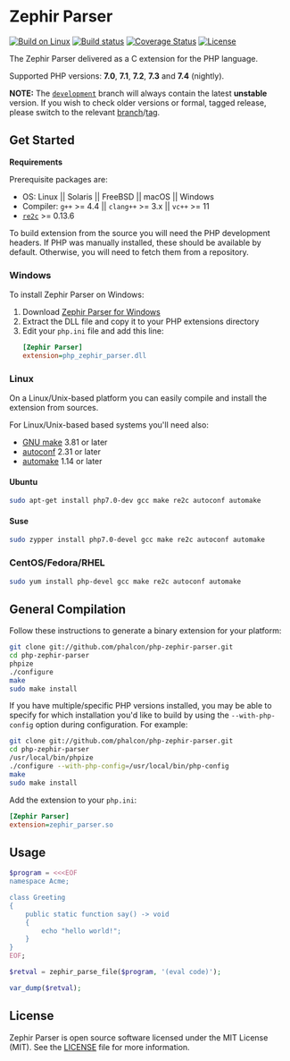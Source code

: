 # Zephir Parser

[![Build on Linux][:badge-travis:]][:build-travis:]
[![Build status][:badge-appveyor:]][:build-appveyor:]
[![Coverage Status][:badge-codecov:]][:build-codecov:]
[![License][:badge-license:]][:ext-license:]

The Zephir Parser delivered as a C extension for the PHP language.

Supported PHP versions: **7.0**, **7.1**, **7.2**, **7.3** and  **7.4** (nightly).

**NOTE:** The [`development`][:dev-branch:]
branch will always contain the latest **unstable** version. If you wish to
check older versions or formal, tagged release, please switch to the
relevant [branch][:branches:]/[tag][:tags:].

## Get Started

**Requirements**

Prerequisite packages are:

* OS: Linux || Solaris || FreeBSD || macOS || Windows
* Compiler: `g++` >= 4.4 || `clang++` >= 3.x || `vc++` >= 11
* [`re2c`][:re2c:] >= 0.13.6

To build extension from the source you will need the PHP development headers.
If PHP was manually installed, these should be available by default.
Otherwise, you will need to fetch them from a repository.

### Windows

To install Zephir Parser on Windows:

1. Download [Zephir Parser for Windows][:latest-release:]
2. Extract the DLL file and copy it to your PHP extensions directory
3. Edit your `php.ini` file and add this line:
   ```ini
   [Zephir Parser]
   extension=php_zephir_parser.dll
   ```

### Linux

On a Linux/Unix-based platform you can easily compile and install the
extension from sources.

For Linux/Unix-based based systems you'll need also:

* [GNU make][:gnu-make:] 3.81 or later
* [autoconf][:gnu-autoconf:] 2.31 or later
* [automake][:gnu-automake:] 1.14 or later

#### Ubuntu

```bash
sudo apt-get install php7.0-dev gcc make re2c autoconf automake
```

#### Suse

```bash
sudo zypper install php7.0-devel gcc make re2c autoconf automake
```

### CentOS/Fedora/RHEL

```bash
sudo yum install php-devel gcc make re2c autoconf automake
```

## General Compilation

Follow these instructions to generate a binary extension for your platform:

```bash
git clone git://github.com/phalcon/php-zephir-parser.git
cd php-zephir-parser
phpize
./configure
make
sudo make install
```

If you have multiple/specific PHP versions installed, you may be able to specify for which installation you'd like to
build by using the `--with-php-config` option during configuration. For example:

```bash
git clone git://github.com/phalcon/php-zephir-parser.git
cd php-zephir-parser
/usr/local/bin/phpize
./configure --with-php-config=/usr/local/bin/php-config
make
sudo make install
```

Add the extension to your `php.ini`:

```ini
[Zephir Parser]
extension=zephir_parser.so
```

## Usage

```php
$program = <<<EOF
namespace Acme;

class Greeting
{
    public static function say() -> void
    {
        echo "hello world!";
    }
}
EOF;

$retval = zephir_parse_file($program, '(eval code)');

var_dump($retval);
```

## License

Zephir Parser is open source software licensed under the MIT License (MIT).
See the [LICENSE][:ext-license:] file for more information.

[:badge-travis:]: https://travis-ci.org/phalcon/php-zephir-parser.svg?branch=development
[:badge-appveyor:]: https://ci.appveyor.com/api/projects/status/r4k8baw1iy54v2wt/branch/development?svg=true
[:badge-codecov:]: https://codecov.io/gh/phalcon/php-zephir-parser/branch/development/graph/badge.svg
[:badge-license:]: https://img.shields.io/badge/license-MIT-brightgreen.svg
[:build-travis:]: https://travis-ci.org/phalcon/php-zephir-parser
[:build-appveyor:]: https://ci.appveyor.com/project/sergeyklay/php-zephir-parser/branch/master
[:build-codecov:]: https://codecov.io/gh/phalcon/php-zephir-parser
[:ext-license:]: https://github.com/phalcon/php-zephir-parser/blob/master/LICENSE
[:latest-release:]: https://github.com/phalcon/php-zephir-parser/releases/latest
[:dev-branch:]:https://github.com/phalcon/php-zephir-parser/tree/development
[:branches:]: https://github.com/phalcon/php-zephir-parser/branches
[:tags:]: https://github.com/phalcon/php-zephir-parser/tags
[:re2c:]: http://re2c.org
[:gnu-make:]: https://www.gnu.org/software/make
[:gnu-autoconf:]: https://www.gnu.org/software/autoconf/autoconf.html
[:gnu-automake:]: https://www.gnu.org/software/automake
